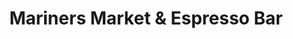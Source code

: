 ---
title: "Mariners Market & Espresso Bar"
url: /duncan/mariners-market-and-espresso-bar/
shop: convenience
---